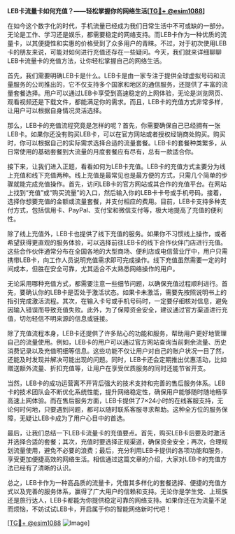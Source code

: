 **LEB卡流量卡如何充值？——轻松掌握你的网络生活[[TG💪+ @esim1088](https://t.me/s/esim1088)]**

在如今这个数字化的时代，手机流量已经成为我们日常生活中不可或缺的一部分。无论是工作、学习还是娱乐，都需要稳定的网络支持。而LEB卡作为一种优质的流量卡，以其便捷性和实惠的价格受到了众多用户的青睐。不过，对于初次使用LEB卡的朋友来说，可能对如何进行充值还存在一些疑问。今天，我们就来详细聊聊LEB卡流量卡的充值方法，让你轻松掌握自己的网络生活。

首先，我们需要明确LEB卡是什么。LEB卡是由一家专注于提供全球虚拟号码和流量服务的公司推出的，它不仅支持多个国家和地区的通信服务，还提供了丰富的流量套餐选择。用户可以通过LEB卡享受到高速稳定的上网体验，无论是浏览网页、观看视频还是下载文件，都能满足你的需求。而且，LEB卡的充值方式非常多样，让用户可以根据自身情况灵活选择。

那么，LEB卡的充值流程究竟是怎样的呢？首先，你需要确保自己已经拥有一张LEB卡。如果你还没有购买LEB卡，可以在官方网站或者授权经销商处购买。购买时，你可以根据自己的实际需求选择合适的流量套餐。LEB卡的套餐种类繁多，从日常使用的基础套餐到大流量的月度套餐应有尽有，总有一款适合你。

接下来，让我们进入正题，看看如何为LEB卡充值。LEB卡的充值方式主要分为线上充值和线下充值两种。线上充值是最常见也是最方便的方式，只需几个简单的步骤就能完成充值操作。首先，访问LEB卡的官方网站或其合作的充值平台。在网站上找到“充值”或“购买流量”的入口，然后输入你的LEB卡卡号或手机号码。接着，选择你想要充值的金额或流量套餐，并支付相应的费用。目前，LEB卡支持多种支付方式，包括信用卡、PayPal、支付宝和微信支付等，极大地提高了充值的便利性。

除了线上充值外，LEB卡也提供了线下充值的服务。如果你不习惯线上操作，或者希望获得更直观的服务体验，可以选择前往LEB卡的线下合作伙伴门店进行充值。这些合作伙伴通常分布在全国各地的大型商场、便利店或电信营业厅中，用户只需携带LEB卡，向工作人员说明充值需求即可完成操作。线下充值虽然需要一定的时间成本，但胜在安全可靠，尤其适合不太熟悉网络操作的用户。

无论采用哪种充值方式，都需要注意一些细节问题，以确保充值过程顺利进行。首先，要确认你的LEB卡是否处于激活状态。如果卡未激活，需要先按照说明书上的指引完成激活流程。其次，在输入卡号或手机号码时，一定要仔细核对信息，避免因输入错误而导致充值失败。此外，为了保障资金安全，建议通过官方渠道进行充值，切勿轻信不明来源的信息或链接。

除了充值流程本身，LEB卡还提供了许多贴心的功能和服务，帮助用户更好地管理自己的流量使用。例如，LEB卡的用户可以通过官方网站查询当前剩余流量、历史消费记录以及充值明细等信息。这些功能不仅让用户对自己的账户状况一目了然，还能及时发现并解决可能出现的问题。同时，LEB卡还会定期推出优惠活动，比如赠送额外流量、折扣充值等，让用户在享受优质服务的同时还能节省开支。

当然，LEB卡的成功运营离不开背后强大的技术支持和完善的售后服务体系。LEB卡的技术团队会不断优化系统性能，提升网络稳定性，确保用户能够随时随地畅享高速上网体验。而在售后服务方面，LEB卡提供了7×24小时的在线客服支持，无论何时何地，只要遇到问题，都可以随时联系客服寻求帮助。这种全方位的服务保障，无疑让LEB卡成为了用户心目中的首选。

最后，让我们总结一下LEB卡流量卡的充值要点。首先，购买LEB卡后要及时激活并选择合适的套餐；其次，充值时要选择正规渠道，确保资金安全；再次，合理规划流量使用，避免不必要的浪费；最后，充分利用LEB卡提供的各项功能和服务，享受更加便捷高效的网络生活。相信通过这篇文章的介绍，大家对LEB卡的充值方法已经有了清晰的认识。

总之，LEB卡作为一种高品质的流量卡，凭借其多样化的套餐选择、便捷的充值方式以及完善的服务体系，赢得了广大用户的信赖和支持。无论你是学生党、上班族还是旅行达人，LEB卡都能为你提供稳定可靠的网络支持。如果你还在为流量不足而烦恼，不妨试试LEB卡，开启属于你的智能网络新时代吧！

[[TG💪+ @esim1088](https://t.me/s/esim1088) ![Image](https://i.postimg.cc/4NQfJmqS/Snipaste-2025-05-13-00-14-12.png)]